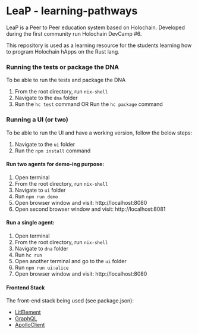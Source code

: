 # LeaP - learning-pathways

LeaP is a Peer to Peer education system based on Holochain. Developed during the first community run Holochain DevCamp #6.

This repository is used as a learning resource for the students learning how to program Holochain hApps on the Rust lang.

### Running the tests or package the DNA
To be able to run the tests and package the DNA

1. From the root directory, run `nix-shell`
2. Navigate to the `dna` folder
3. Run the `hc test` command OR Run the `hc package` command

### Running a UI (or two)
To be able to run the UI and have a working version, follow the below steps:

1. Navigate to the `ui` folder
2. Run the `npm install` command

#### Run two agents for demo-ing purpose:
1. Open terminal
2. From the root directory, run `nix-shell`
3. Navigate to `ui` folder
4. Run `npm run demo`
5. Open browser window and visit: http://localhost:8080
6. Open second browser window and visit: http://localhost:8081

#### Run a single agent:
1. Open terminal
2. From the root directory, run `nix-shell`
3. Navigate to `dna` folder
4. Run `hc run`
5. Open another terminal and go to the `ui` folder
6. Run `npm run ui:alice`
7. Open browser window and visit: http://localhost:8080

#### Frontend Stack
The front-end stack being used (see package.json):
* [LitElement](https://lit-element.polymer-project.org/)
* [GraphQL](https://graphql.org/)
* [ApolloClient](https://github.com/apollographql/apollo-client)
